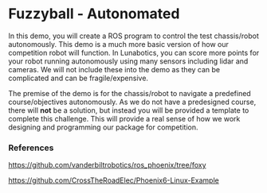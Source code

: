 # Fuzzyball - Autonomated
In this demo, you will create a ROS program to control the test chassis/robot autonomously. This demo is a much more basic version of how our competition robot will function. In Lunabotics, you can score more points for your robot running autonomously using many sensors including lidar and cameras. We will not include these into the demo as they can be complicated and can be fragile/expensive.

The premise of the demo is for the chassis/robot to navigate a predefined course/objectives autonomously. As we do not have a predesigned course, there will **not** be a solution, but instead you will be provided a template to complete this challenge. This will provide a real sense of how we work designing and programming our package for competition.

### References
https://github.com/vanderbiltrobotics/ros_phoenix/tree/foxy

https://github.com/CrossTheRoadElec/Phoenix6-Linux-Example